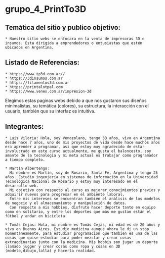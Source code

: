 # grupo_4_PrintTo3D

## Temática del sitio y publico objetivo:
    * Nuestro sitio webs se enfocara en la venta de impresoras 3D e insumos. Esta dirigida a emprendedores o entusiastas que estén ubicados en Argentina.

## Listado de Referencias:
    * https://www.tp3d.com.ar//
    * https://3dinsumos.com.ar
    * https://filamentos3d.com.ar
    * https://printalotpal.com
    * https://www.venex.com.ar/impresion-3d
   Elegimos estas paginas webs debido a que nos gustaron sus diseños minimalistas, su temática (colores), su estructura, la interacción con el usuario, también que su interfaz es intuitiva.

## Integrantes:
    * Luis Viloria: Hola, soy Venozolano, tengo 33 años, vivo en Argentina desde hace 7 años, uno de mis proyectos de vida desde hace muchos años era aprender a programar, asi que estoy muy agradecido de estar involucrado en este curso actualmente, me gusta el baloncesto, soy amante de la tecnologia y mi meta actual es trabajar como programador a tiempo completo.

    * Martín Albertengo:
      Mi nombre es Martín, soy de Rosario, Santa Fe, Argentina y tengo 25 años. Estudio ingeniería en sistemas de información en la Universidad Tecnológica Nacional de Rosario y estoy muy interesado en el desarrollo web.
      Mi objetivo con respecto al curso es mejorar conocimientos previos y adquirir nuevos para progresar en el ambiente laboral.
      Entre mis intereses se encuentran también el análisis de los modelos de negocio y el almacenamiento y manipulación de datos.
      Con respecto a mis hobbies, disfruto hacer deporte tanto en equipo como en solitario, y entre los deportes que más me gustan están el fútbol y andar en bicicleta.

    * Tomás Cejas: Hola, mi nombre es Tomás Cejas, mi edad es de 20 años y vivo en Buenos Aires. Estudio medicina aunque ahora le di un stop momentaneamente, para estudiar programacion que tambien es una de las cosas que quise estudiar para poder mezclar y crear cosas extraodinarias junto con la medicina. Mis hobbis son jugar un deporte llamado jugger y crear cosas como ropa y cosas en 3D (modelo,dibujo,talla) y hacerla realidad.